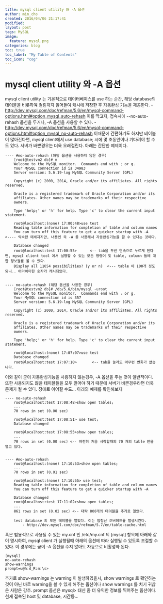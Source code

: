 ```yaml
---
title: mysql client utility 와 -A 옵션
author: min_cho
created: 2016/04/06 21:17:41
modified:
layout: post
tags: MySQL
image:
  feature: mysql.png
categories: blog
toc: true
toc_label: "My Table of Contents"
toc_icon: "cog"
---
```


# mysql client utility 와 -A 옵션

mysql client utility 는 기본적으로 데이터베이스를 use 하는 순간, 해당 database의 테이블을 비롯하여 컬럼까지 읽어들여 캐시에 저장한 후 자동완성 기능을 제공한다. \- <http://dev.mysql.com/doc/refman/5.6/en/mysql-command-options.html#option_mysql_auto-rehash> 이를 막고자, 접속시에 --no-auto-rehash 옵션을 두거나, -A 옵션을 사용할 수 있다. \- <http://dev.mysql.com/doc/refman/5.6/en/mysql-command-options.html#option_mysql_no-auto-rehash> 이때문에 간편하기도 하지만 테이블이 많아진다면, mysql client에서 use database; 시에 몇 초동안이나 기다려야 할 수도 있다. 서버가 바쁜경우는 더욱 오래걸린다. 아래는 간단한 예제이다.


    ---- #no-auto-rehash (해당 옵션을 사용하지 않은 경우)
        [root@testvm2 db]# m
        Welcome to the MySQL monitor.  Commands end with ; or g.
        Your MySQL connection id is 34983
        Server version: 5.6.19-log MySQL Community Server (GPL)

        Copyright (c) 2000, 2014, Oracle and/or its affiliates. All rights reserved.

        Oracle is a registered trademark of Oracle Corporation and/or its
        affiliates. Other names may be trademarks of their respective
        owners.

        Type 'help;' or 'h' for help. Type 'c' to clear the current input statement.

        root@localhost:(none) 17:00:48>use test
        Reading table information for completion of table and column names
        You can turn off this feature to get a quicker startup with -A       <---- 익숙한 메세지지만, 내용인 즉 -A 를 사용해서 자동완성기능을 끌 수 있다는 것이다.

        Database changed
        root@localhost:test 17:00:55>      <-- tab을 두번 연속으로 누르게 된다면, mysql client tool 에서 실행할 수 있는 모든 명령어 및 table, column 들에 대한 정보들를 볼 수 있다.
        Display all 11054 possibilities? (y or n)  <--- table 이 100개 정도 되니.. 어마어마한 숫자가 캐시되었다.


    ---- no-auto-rehash (해당 옵션을 사용한 경우)
        [root@testvm2 db]# /db/5.6/bin/mysql -uroot
        Welcome to the MySQL monitor.  Commands end with ; or g.
        Your MySQL connection id is 357
        Server version: 5.6.19-log MySQL Community Server (GPL)

        Copyright (c) 2000, 2014, Oracle and/or its affiliates. All rights reserved.

        Oracle is a registered trademark of Oracle Corporation and/or its
        affiliates. Other names may be trademarks of their respective
        owners.

        Type 'help;' or 'h' for help. Type 'c' to clear the current input statement.

        root@localhost:(none) 17:07:07>use test
        Database changed
        root@localhost:test 17:07:10>       <-- tab을 눌러도 아무런 변화가 없습니다.


이와 같이 굳이 자동완성기능을 사용하지 않는경우, -A 옵션을 주는 것이 일반적이다. 또한 사용되지도 않을 테이블들을 모두 열어야 하기 때문에 서버가 바쁜경우라면 더욱 문제가 될 수 있다. 장애로 이어질 수도... 아래의 예제를 확인해보자


    ---- no-auto-rehash
        root@localhost:test 17:08:48>show open tables;
        ...
        70 rows in set (0.00 sec)

        root@localhost:test 17:08:51> use test;
        Database changed

        root@localhost:test 17:08:55>show open tables;
        ...
        70 rows in set (0.00 sec) <-- 여전히 처음 시작할때의 70 개의 table 만을 열고 있다.


    ---- #no-auto-rehash
        root@localhost:(none) 17:10:53>show open tables;
        ...
        70 rows in set (0.01 sec)

        root@localhost:(none) 17:10:55> use test;
        Reading table information for completion of table and column names
        You can turn off this feature to get a quicker startup with -A

        Database changed
        root@localhost:test 17:11:02>show open tables;
        ...
        861 rows in set (0.02 sec) <-- 대략 800개의 테이블을 추가로 열었다.

        test database 의 모든 테이블을 열었다. 이는 엄청난 오버헤드를 발생시킨다.
            - http://dev.mysql.com/doc/refman/5.7/en/table-cache.html


혹은 범용적으로 사용될 수 있는 my.cnf 인 /etc/my.cnf 의 [mysql] 항목에 아래와 같이 명시하여, mysql client 가 실행될때 아래의 옵션에 따라 실행될 수 있도록 조절할 수 있다. 이 경우에는 굳이 -A 옵션을 주지 않아도 자동으로 비활성화 된다.


    [mysql]
    no-auto-rehash
    show-warnings
    prompt=u@h:d_R:m:\s>


추가로 show-warnings 는 warning 이 발생하였을시, show warnings 로 확인하는 것이 아닌 바로 warning을 볼 수 있게 해주는 옵션이다 show warnings 를 치기 귀찮은 사람은 강추. prompt 옵션은 mysql> 대신 좀 더 유익한 정보를 찍어주는 옵션이다. 현재 접속된 host 및 database, 시간등...
